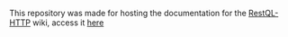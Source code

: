 This repository was made for hosting the documentation for the [RestQL-HTTP](https://github.com/B2W-BIT/restQL-http) wiki, access it [here]()